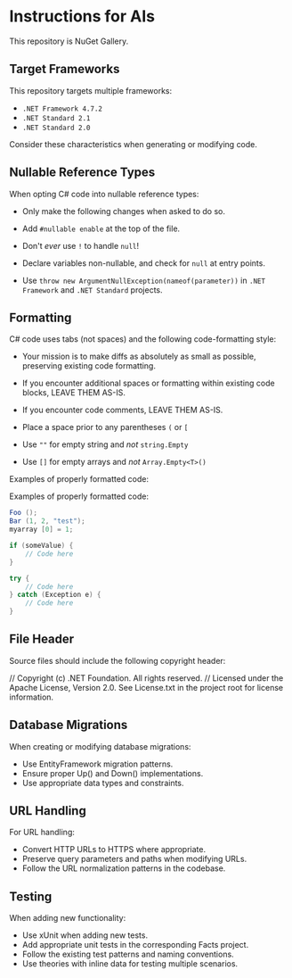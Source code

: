 # Instructions for AIs

This repository is NuGet Gallery.

## Target Frameworks

This repository targets multiple frameworks:
* `.NET Framework 4.7.2`
* `.NET Standard 2.1`
* `.NET Standard 2.0`

Consider these characteristics when generating or modifying code.

## Nullable Reference Types

When opting C# code into nullable reference types:

* Only make the following changes when asked to do so.

* Add `#nullable enable` at the top of the file.

* Don't *ever* use `!` to handle `null`!

* Declare variables non-nullable, and check for `null` at entry points.

* Use `throw new ArgumentNullException(nameof(parameter))` in `.NET Framework` and `.NET Standard` projects.

## Formatting

C# code uses tabs (not spaces) and the following code-formatting style:

* Your mission is to make diffs as absolutely as small as possible, preserving existing code formatting.

* If you encounter additional spaces or formatting within existing code blocks, LEAVE THEM AS-IS.

* If you encounter code comments, LEAVE THEM AS-IS.

* Place a space prior to any parentheses `(` or `[`

* Use `""` for empty string and *not* `string.Empty`

* Use `[]` for empty arrays and *not* `Array.Empty<T>()`

Examples of properly formatted code:

Examples of properly formatted code:

```csharp
Foo ();
Bar (1, 2, "test");
myarray [0] = 1;

if (someValue) {
    // Code here
}

try {
    // Code here
} catch (Exception e) {
    // Code here
}
```

## File Header

Source files should include the following copyright header:

// Copyright (c) .NET Foundation. All rights reserved.
// Licensed under the Apache License, Version 2.0. See License.txt in the project root for license information.

## Database Migrations

When creating or modifying database migrations:

* Use EntityFramework migration patterns.
* Ensure proper Up() and Down() implementations.
* Use appropriate data types and constraints.

## URL Handling

For URL handling:

* Convert HTTP URLs to HTTPS where appropriate.
* Preserve query parameters and paths when modifying URLs.
* Follow the URL normalization patterns in the codebase.

## Testing

When adding new functionality:

* Use xUnit when adding new tests.
* Add appropriate unit tests in the corresponding Facts project.
* Follow the existing test patterns and naming conventions.
* Use theories with inline data for testing multiple scenarios.
